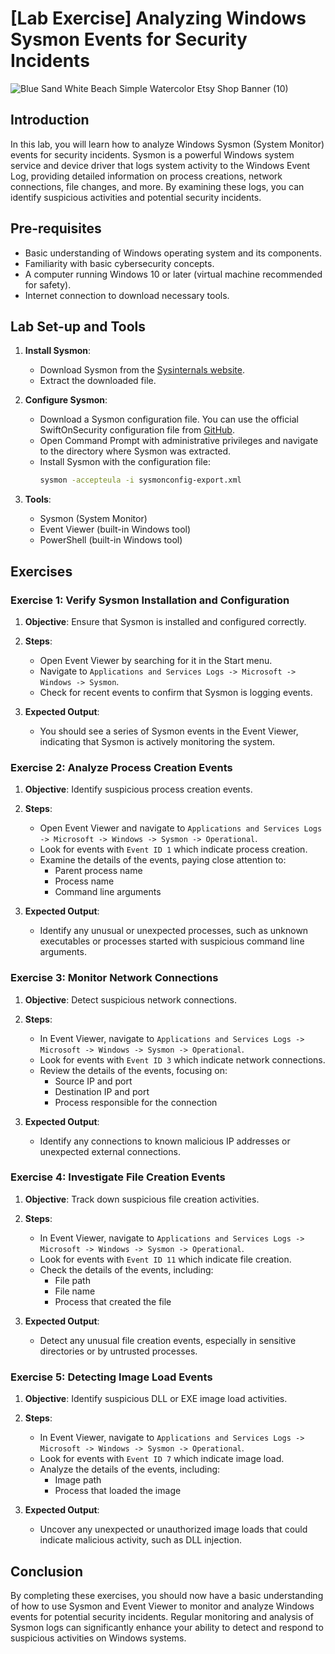 # [Lab Exercise] Analyzing Windows Sysmon Events for Security Incidents
![Blue Sand White Beach Simple Watercolor Etsy Shop Banner (10)](https://github.com/0xrajneesh/Log-Analysis-Projects-for-Beginners/assets/40385860/b1679be8-2d1c-434f-b5c0-ed3a85a00e3e)


## Introduction

In this lab, you will learn how to analyze Windows Sysmon (System Monitor) events for security incidents. Sysmon is a powerful Windows system service and device driver that logs system activity to the Windows Event Log, providing detailed information on process creations, network connections, file changes, and more. By examining these logs, you can identify suspicious activities and potential security incidents.

## Pre-requisites

- Basic understanding of Windows operating system and its components.
- Familiarity with basic cybersecurity concepts.
- A computer running Windows 10 or later (virtual machine recommended for safety).
- Internet connection to download necessary tools.

## Lab Set-up and Tools

1. **Install Sysmon**:
   - Download Sysmon from the [Sysinternals website](https://docs.microsoft.com/en-us/sysinternals/downloads/sysmon).
   - Extract the downloaded file.

2. **Configure Sysmon**:
   - Download a Sysmon configuration file. You can use the official SwiftOnSecurity configuration file from [GitHub](https://github.com/SwiftOnSecurity/sysmon-config).
   - Open Command Prompt with administrative privileges and navigate to the directory where Sysmon was extracted.
   - Install Sysmon with the configuration file:
     ```bash
     sysmon -accepteula -i sysmonconfig-export.xml
     ```

3. **Tools**:
   - Sysmon (System Monitor)
   - Event Viewer (built-in Windows tool)
   - PowerShell (built-in Windows tool)

## Exercises

### Exercise 1: Verify Sysmon Installation and Configuration

1. **Objective**: Ensure that Sysmon is installed and configured correctly.

2. **Steps**:
   - Open Event Viewer by searching for it in the Start menu.
   - Navigate to `Applications and Services Logs -> Microsoft -> Windows -> Sysmon`.
   - Check for recent events to confirm that Sysmon is logging events.

3. **Expected Output**:
   - You should see a series of Sysmon events in the Event Viewer, indicating that Sysmon is actively monitoring the system.

### Exercise 2: Analyze Process Creation Events

1. **Objective**: Identify suspicious process creation events.

2. **Steps**:
   - Open Event Viewer and navigate to `Applications and Services Logs -> Microsoft -> Windows -> Sysmon -> Operational`.
   - Look for events with `Event ID 1` which indicate process creation.
   - Examine the details of the events, paying close attention to:
     - Parent process name
     - Process name
     - Command line arguments

3. **Expected Output**:
   - Identify any unusual or unexpected processes, such as unknown executables or processes started with suspicious command line arguments.

### Exercise 3: Monitor Network Connections

1. **Objective**: Detect suspicious network connections.

2. **Steps**:
   - In Event Viewer, navigate to `Applications and Services Logs -> Microsoft -> Windows -> Sysmon -> Operational`.
   - Look for events with `Event ID 3` which indicate network connections.
   - Review the details of the events, focusing on:
     - Source IP and port
     - Destination IP and port
     - Process responsible for the connection

3. **Expected Output**:
   - Identify any connections to known malicious IP addresses or unexpected external connections.

### Exercise 4: Investigate File Creation Events

1. **Objective**: Track down suspicious file creation activities.

2. **Steps**:
   - In Event Viewer, navigate to `Applications and Services Logs -> Microsoft -> Windows -> Sysmon -> Operational`.
   - Look for events with `Event ID 11` which indicate file creation.
   - Check the details of the events, including:
     - File path
     - File name
     - Process that created the file

3. **Expected Output**:
   - Detect any unusual file creation events, especially in sensitive directories or by untrusted processes.

### Exercise 5: Detecting Image Load Events

1. **Objective**: Identify suspicious DLL or EXE image load activities.

2. **Steps**:
   - In Event Viewer, navigate to `Applications and Services Logs -> Microsoft -> Windows -> Sysmon -> Operational`.
   - Look for events with `Event ID 7` which indicate image load.
   - Analyze the details of the events, including:
     - Image path
     - Process that loaded the image

3. **Expected Output**:
   - Uncover any unexpected or unauthorized image loads that could indicate malicious activity, such as DLL injection.

## Conclusion

By completing these exercises, you should now have a basic understanding of how to use Sysmon and Event Viewer to monitor and analyze Windows events for potential security incidents. Regular monitoring and analysis of Sysmon logs can significantly enhance your ability to detect and respond to suspicious activities on Windows systems.
